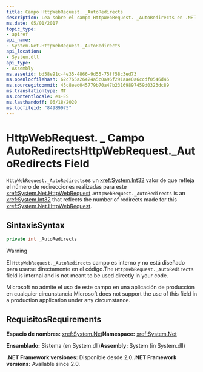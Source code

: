 ```yaml
---
title: Campo HttpWebRequest. _AutoRedirects
description: Lea sobre el campo HttpWebRequest. _AutoRedirects en .NET. Este campo es un valor Int32 que refleja el número de redirecciones realizadas para una solicitud Web HTTP.
ms.date: 05/01/2017
topic_type:
- apiref
api_name:
- System.Net.HttpWebRequest._AutoRedirects
api_location:
- System.dll
api_type:
- Assembly
ms.assetid: bd58e91c-4e35-4866-9d55-75ff58c3ed73
ms.openlocfilehash: 62c765a26424a5c0a96f291aae0a6ccdf0546d46
ms.sourcegitcommit: 45c8eed045779b70a47b23169897459d0323dc89
ms.translationtype: MT
ms.contentlocale: es-ES
ms.lasthandoff: 06/18/2020
ms.locfileid: "84989975"
---
```

# <a name="httpwebrequest_autoredirects-field"></a><span data-ttu-id="ff480-104">HttpWebRequest. \_ Campo AutoRedirects</span><span class="sxs-lookup"><span data-stu-id="ff480-104">HttpWebRequest.\_AutoRedirects Field</span></span>

<span data-ttu-id="ff480-105">`HttpWebRequest._AutoRedirects`es un <xref:System.Int32> valor de que refleja el número de redirecciones realizadas para este <xref:System.Net.HttpWebRequest> .</span><span class="sxs-lookup"><span data-stu-id="ff480-105">`HttpWebRequest._AutoRedirects` is an <xref:System.Int32> that reflects the number of redirects made for this <xref:System.Net.HttpWebRequest>.</span></span>

## <a name="syntax"></a><span data-ttu-id="ff480-106">Sintaxis</span><span class="sxs-lookup"><span data-stu-id="ff480-106">Syntax</span></span>  
  
```csharp  
private int _AutoRedirects
```

> [!WARNING]
> <span data-ttu-id="ff480-107">El `HttpWebRequest._AutoRedirects` campo es interno y no está diseñado para usarse directamente en el código.</span><span class="sxs-lookup"><span data-stu-id="ff480-107">The `HttpWebRequest._AutoRedirects` field is internal and is not meant to be used directly in your code.</span></span>
>
> <span data-ttu-id="ff480-108">Microsoft no admite el uso de este campo en una aplicación de producción en cualquier circunstancia.</span><span class="sxs-lookup"><span data-stu-id="ff480-108">Microsoft does not support the use of this field in a production application under any circumstance.</span></span>

## <a name="requirements"></a><span data-ttu-id="ff480-109">Requisitos</span><span class="sxs-lookup"><span data-stu-id="ff480-109">Requirements</span></span>

<span data-ttu-id="ff480-110">**Espacio de nombres:** <xref:System.Net></span><span class="sxs-lookup"><span data-stu-id="ff480-110">**Namespace:** <xref:System.Net></span></span>

<span data-ttu-id="ff480-111">**Ensamblado:** Sistema (en System.dll)</span><span class="sxs-lookup"><span data-stu-id="ff480-111">**Assembly:** System (in System.dll)</span></span>

<span data-ttu-id="ff480-112">**.NET Framework versiones:** Disponible desde 2,0.</span><span class="sxs-lookup"><span data-stu-id="ff480-112">**.NET Framework versions:** Available since 2.0.</span></span>
